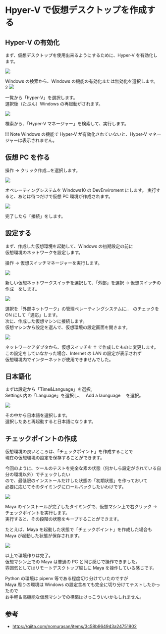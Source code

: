 # Hpyer-V で仮想デスクトップを作成する

<!-- SUMMARY:Hpyer-V で仮想デスクトップを作成する -->

## Hyper-V の有効化

まず、仮想デスクトップを使用出来るようにするために、Hyper-V を有効化します。

![](https://gyazo.com/30cf582edce07f8943019ef6b067de27.png)

Windows の検索から、Windows の機能の有効化または無効化を選択します。
2
![](https://gyazo.com/d3e44f062bf954fc2ee57aef7ecf5f48.png)

一覧から「hyper-V」を選択します。  
選択後（たぶん）Windows の再起動がされます。

![](https://gyazo.com/439070bb455a1178cff8c6f9d7359302.png)

検索から、「Hyper-V マネージャー」を検索して、実行します。

!!! Note
    Windows の機能で Hyper-V が有効化されていないと、Hyper-V マネージャーは表示されません。

## 仮想 PC を作る

操作 → クリック作成...を選択します。

![](https://gyazo.com/5494adf458e0f5e0bd08ef894b570dcf.png)

オペレーティングシステムを Windows10 の DevEnviroment にします。
実行すると、あとは待つだけで仮想 PC 環境が作成されます。

![](https://gyazo.com/16e28445b59f4b49b9ccde1bad693394.png)

完了したら「接続」をします。

## 設定する

まず、作成した仮想環境を起動して、Windows の初期設定の前に  
仮想環境のネットワークを設定します。

操作 → 仮想スイッチマネージャーを実行します。

![](https://gyazo.com/840e7b4b953cdc50c092c0caf9bd5cda.png)

新しい仮想ネットワークスイッチを選択して、「外部」を選択 → 仮想スイッチの作成　をします。

![](https://gyazo.com/516f1a041ab3232c6a4d9336da760795.png)

選択を「外部ネットワーク」の管理ぺレーティングシステムに..　のチェックを ON にして「適応」します。  
次に、作成した仮想マシンに接続します。  
仮想マシンから設定を選んで、仮想環境の設定画面を開きます。

![](https://gyazo.com/1a803c6ae305a6a1ed4a697359c98938.png)

ネットワークアダプタから、仮想スイッチを ↑ で作成したものに変更します。  
この設定をしていなかった場合、Internet の LAN の設定が表示されず  
仮想環境内でインターネットが使用できませんでした。

## 日本語化

まずは設定から「Time&Language」を選択。  
Settings 内の「Language」を選択し、　 Add a launguage 　を選択。

![](https://gyazo.com/5eb17a5e97d02bd6361d894aae61438a.png)

その中から日本語を選択します。  
選択したあと再起動すると日本語になります。

## チェックポイントの作成

仮想環境の良いところは、「チェックポイント」を作成することで  
現在の仮想環境の設定を保存することができます。

今回のように、ツールのテストを完全な素の状態（何かしら設定がされている自分の環境以外）でチェックしたい  
ので、最低限のインストールだけした状態の「初期状態」を作っておいて  
必要に応じてそのタイミングにロールバックしたいわけです。

![](https://gyazo.com/41bf69ee68416b8d169be5bff23165f3.png)

Maya のインストールが完了したタイミングで、仮想マシン上で右クリック → チェックポイントを実行します。  
実行すると、その段階の状態をキープすることができます。

たとえば、Maya を起動した状態で「チェックポイント」を作成した場合も  
Maya が起動した状態が保存されます。

![](https://gyazo.com/6769b487e83a630a0f3f9cc76af8745c.png)

以上で環境作りは完了。  
仮想マシン上での Maya は普通の PC と同じ感じで操作できました。  
雰囲気としてはリモートデスクトップ越しに Maya を操作している感じです。

Python の環境は pipenv 等である程度切り分けていたのですが  
Maya 周りの環境は Windows の設定含めても完全に切り分けてテストしたかったので  
お手軽＆高機能な仮想マシンでの構築はけっこういいかもしれません。

## 参考

- https://qiita.com/nomurasan/items/3c58b964943a24751802
